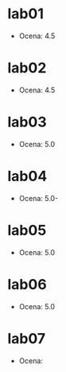 # lab01
* Ocena: 4.5
# lab02
* Ocena: 4.5
# lab03
* Ocena: 5.0
# lab04
* Ocena: 5.0-
# lab05
* Ocena: 5.0
# lab06
* Ocena: 5.0
# lab07
* Ocena: 